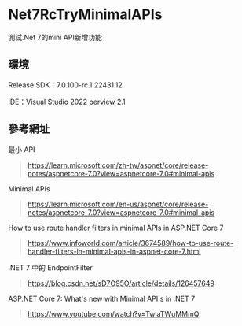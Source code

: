# Net7RcTryMinimalAPIs
測試.Net 7的mini API新增功能

## 環境
Release SDK：7.0.100-rc.1.22431.12

IDE：Visual Studio 2022 perview 2.1


## 參考網址
最小 API
> https://learn.microsoft.com/zh-tw/aspnet/core/release-notes/aspnetcore-7.0?view=aspnetcore-7.0#minimal-apis


Minimal APIs
> https://learn.microsoft.com/en-us/aspnet/core/release-notes/aspnetcore-7.0?view=aspnetcore-7.0#minimal-apis


How to use route handler filters in minimal APIs in ASP.NET Core 7
> https://www.infoworld.com/article/3674589/how-to-use-route-handler-filters-in-minimal-apis-in-aspnet-core-7.html


.NET 7 中的 EndpointFilter
> https://blog.csdn.net/sD7O95O/article/details/126457649


ASP.NET Core 7: What's new with Minimal API's in .NET 7
> https://www.youtube.com/watch?v=TwlaTWuMMmQ

